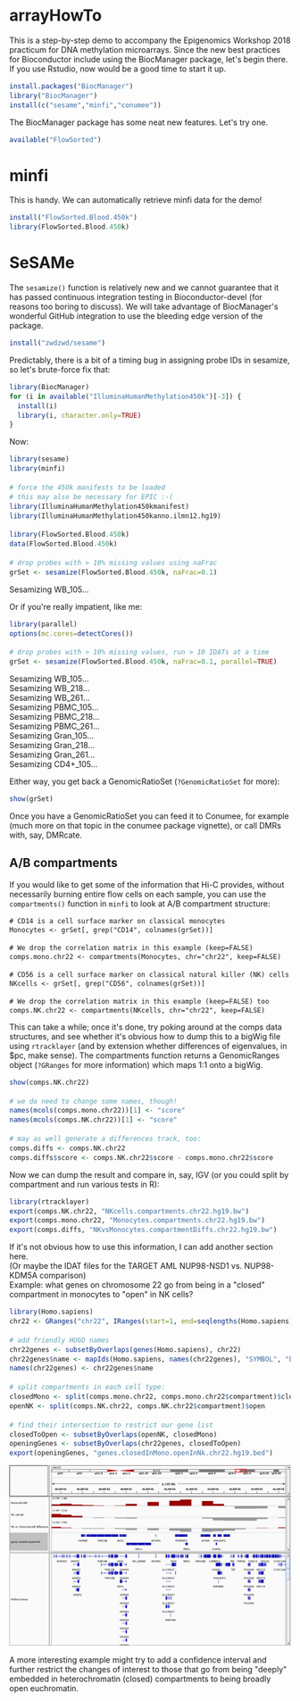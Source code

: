 # arrayHowTo

This is a step-by-step demo to accompany the Epigenomics Workshop 2018 practicum for DNA methylation microarrays.
Since the new best practices for Bioconductor include using the BiocManager package, let's begin there.
If you use Rstudio, now would be a good time to start it up. 

```R
install.packages("BiocManager")
library("BiocManager")
install(c("sesame","minfi","conumee"))
```

The BiocManager package has some neat new features.  Let's try one.

```R
available("FlowSorted")
```

# minfi

This is handy. We can automatically retrieve minfi data for the demo!

```R
install("FlowSorted.Blood.450k") 
library(FlowSorted.Blood.450k)
```

# SeSAMe

The ```sesamize()``` function is relatively new and we cannot guarantee that it has passed continuous integration testing in Bioconductor-devel (for reasons too boring to discuss).  We will take advantage of BiocManager's wonderful GitHub integration to use the bleeding edge version of the package.
```R
install("zwdzwd/sesame")
```

Predictably, there is a bit of a timing bug in assigning probe IDs in sesamize, so let's brute-force fix that:
```R
library(BiocManager)
for (i in available("IlluminaHumanMethylation450k")[-3]) {
  install(i) 
  library(i, character.only=TRUE)
} 
```

Now:

```R
library(sesame)
library(minfi) 

# force the 450k manifests to be loaded
# this may also be necessary for EPIC :-(
library(IlluminaHumanMethylation450kmanifest)
library(IlluminaHumanMethylation450kanno.ilmn12.hg19) 

library(FlowSorted.Blood.450k) 
data(FlowSorted.Blood.450k) 

# drop probes with > 10% missing values using naFrac
grSet <- sesamize(FlowSorted.Blood.450k, naFrac=0.1) 
```
Sesamizing WB_105...

Or if you're really impatient, like me:

```R
library(parallel) 
options(mc.cores=detectCores())

# drop probes with > 10% missing values, run > 10 IDATs at a time
grSet <- sesamize(FlowSorted.Blood.450k, naFrac=0.1, parallel=TRUE) 
```
Sesamizing WB_105...    
Sesamizing WB_218...    
Sesamizing WB_261...    
Sesamizing PBMC_105...    
Sesamizing PBMC_218...    
Sesamizing PBMC_261...    
Sesamizing Gran_105...    
Sesamizing Gran_218...    
Sesamizing Gran_261...    
Sesamizing CD4+_105...    

Either way, you get back a GenomicRatioSet (```?GenomicRatioSet``` for more):

```R
show(grSet)
```

Once you have a GenomicRatioSet you can feed it to Conumee, for example (much more on that topic in the conumee package vignette), or call DMRs with, say, DMRcate.

## A/B compartments

If you would like to get some of the information that Hi-C provides, without necessarily burning entire flow cells on each sample, you can use the ```compartments()``` function in ```minfi``` to look at A/B compartment structure:

```
# CD14 is a cell surface marker on classical monocytes
Monocytes <- grSet[, grep("CD14", colnames(grSet))] 

# We drop the correlation matrix in this example (keep=FALSE)
comps.mono.chr22 <- compartments(Monocytes, chr="chr22", keep=FALSE) 

# CD56 is a cell surface marker on classical natural killer (NK) cells
NKcells <- grSet[, grep("CD56", colnames(grSet))] 

# We drop the correlation matrix in this example (keep=FALSE) too
comps.NK.chr22 <- compartments(NKcells, chr="chr22", keep=FALSE)
```

This can take a while; once it's done, try poking around at the comps data structures, and see whether it's obvious how to dump this to a bigWig file using ```rtracklayer``` (and by extension whether differences of eigenvalues, in $pc, make sense).
The compartments function returns a GenomicRanges object (```?GRanges``` for more information) which maps 1:1 onto a bigWig.

```R
show(comps.NK.chr22)

# we do need to change some names, though!
names(mcols(comps.mono.chr22))[1] <- "score"
names(mcols(comps.NK.chr22))[1] <- "score"

# may as well generate a differences track, too:
comps.diffs <- comps.NK.chr22
comps.diffs$score <- comps.NK.chr22$score - comps.mono.chr22$score
```

Now we can dump the result and compare in, say, IGV (or you could split by compartment and run various tests in R):

```R
library(rtracklayer)
export(comps.NK.chr22, "NKcells.compartments.chr22.hg19.bw")
export(comps.mono.chr22, "Monocytes.compartments.chr22.hg19.bw")
export(comps.diffs, "NKvsMonocytes.compartmentDiffs.chr22.hg19.bw")
```

If it's not obvious how to use this information, I can add another section here.    
(Or maybe the IDAT files for the TARGET AML NUP98-NSD1 vs. NUP98-KDM5A comparison)    
Example: what genes on chromosome 22 go from being in a "closed" compartment in monocytes to "open" in NK cells?

```R
library(Homo.sapiens)
chr22 <- GRanges("chr22", IRanges(start=1, end=seqlengths(Homo.sapiens)["chr22"]))

# add friendly HUGO names 
chr22genes <- subsetByOverlaps(genes(Homo.sapiens), chr22)
chr22genes$name <- mapIds(Homo.sapiens, names(chr22genes), "SYMBOL", "ENTREZID")
names(chr22genes) <- chr22genes$name

# split compartments in each cell type: 
closedMono <- split(comps.mono.chr22, comps.mono.chr22$compartment)$closed
openNK <- split(comps.NK.chr22, comps.NK.chr22$compartment)$open

# find their intersection to restrict our gene list
closedToOpen <- subsetByOverlaps(openNK, closedMono)
openingGenes <- subsetByOverlaps(chr22genes, closedToOpen)
export(openingGenes, "genes.closedInMono.openInNk.chr22.hg19.bed") 
```
<img src="compartments.IGV.png">

A more interesting example might try to add a confidence interval and further restrict the changes of interest to those that go from being "deeply" embedded in heterochromatin (closed) compartments to being broadly open euchromatin.
